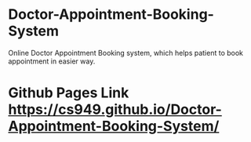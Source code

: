 # Doctor-Appointment-Booking-System
Online Doctor Appointment Booking system, which helps patient to book appointment in easier way.
# Github Pages Link https://cs949.github.io/Doctor-Appointment-Booking-System/
